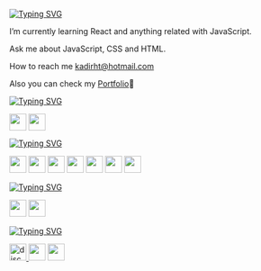 [![Typing SVG](https://readme-typing-svg.demolab.com?font=Exo+2&weight=700&size=30&pause=1000&color=F7941D&background=2F3E5A00&random=false&width=450&height=55&lines=+Hey!+I'am+Kadir!+%F0%9F%9A%80;I'am+a+Front-End+Developer%F0%9F%8C%8C;Always+learning+new+things+%F0%9F%8E%93)](https://git.io/typing-svg)
<!--<img align="right" src="https://media1.tenor.com/m/epFxZ9nyQLIAAAAC/work-post.gif" width="150" height="150">-->
<p>I’m currently learning React and anything related with JavaScript.</p>
<p> Ask me about JavaScript, CSS and HTML.</p>
<p> How to reach me <a href="kadirht@hotmail.com">kadirht@hotmail.com</a></p>
<p> Also you can check my <a href="https://kadirk-portfolio.netlify.app/">Portfolio</a>🌌</p>



<!--## Connect with me-->
[![Typing SVG](https://readme-typing-svg.demolab.com?font=Mina&weight=700&size=25&pause=8000&color=fcbf49&vCenter=true&random=false&width=435&height=40&lines=Connect+w%C4%B1th+me+%F0%9F%93%A8)](https://git.io/typing-svg)
<p align="left">
<a href="https://www.linkedin.com/in/kadir-karabacak-/" target="blank" rel=”noopener”><img align="center" src="https://upload.wikimedia.org/wikipedia/commons/thumb/c/ca/LinkedIn_logo_initials.png/640px-LinkedIn_logo_initials.png" alt="" height="30" width="30" /></a>
<a href="https://www.instagram.com/kadir_krbck_/" target="blank" rel=”noopener”><img align="center" src="https://upload.wikimedia.org/wikipedia/commons/thumb/e/e7/Instagram_logo_2016.svg/1200px-Instagram_logo_2016.svg.png" alt="" height="30" width="30" /></a>
</p>

[![Typing SVG](https://readme-typing-svg.demolab.com?font=Mina&weight=700&size=25&pause=8000&color=d62828&vCenter=true&random=false&width=435&height=40&lines=Technologies+i+know+%F0%9F%92%AA)](https://git.io/typing-svg)
<p align="left"> 
<!-- <img src="https://cdn.jsdelivr.net/gh/devicons/devicon/icons/react/react-original.svg" width="30" height="30"/>         -->
<img src="https://cdn.jsdelivr.net/gh/devicons/devicon/icons/javascript/javascript-original.svg" width="30" height="30"/>         
<img src="https://cdn.jsdelivr.net/gh/devicons/devicon/icons/git/git-original.svg" width="30" height="30" />         
<img src="https://cdn.jsdelivr.net/gh/devicons/devicon/icons/bootstrap/bootstrap-original.svg" width="30" height="30"  />          
<img src="https://cdn.jsdelivr.net/gh/devicons/devicon/icons/css3/css3-original.svg" width="30" height="30" /> 
<img src="https://cdn.jsdelivr.net/gh/devicons/devicon/icons/html5/html5-original.svg" width="30" height="30" />         
<img src="https://cdn.jsdelivr.net/gh/devicons/devicon/icons/sass/sass-original.svg" width="30" height="30" />
<img src="https://cdn.jsdelivr.net/gh/devicons/devicon/icons/npm/npm-original-wordmark.svg" width="30" height="30" />
 </p>

[![Typing SVG](https://readme-typing-svg.demolab.com?font=Mina&weight=700&size=25&pause=8000&color=00b4d8&vCenter=true&random=false&width=435&height=40&lines=Technologies+currently+on+it+👍)](https://git.io/typing-svg)
<p align="left">
<img src="https://cdn.jsdelivr.net/gh/devicons/devicon/icons/react/react-original.svg" width="30" height="30" />
<img src="https://cdn.jsdelivr.net/gh/devicons/devicon/icons/redux/redux-original.svg" width="30" height="30" />
</p>
 
[![Typing SVG](https://readme-typing-svg.demolab.com?font=Mina&weight=700&size=20&pause=8000&color=e5e5e5&vCenter=true&random=false&width=435&height=40&lines=Tools+🔧)](https://git.io/typing-svg)
<p align="left">
<a href="https://discord.com/" target="_blank" rel=”noopener”> <img src="https://cdn4.iconfinder.com/data/icons/logos-and-brands/512/91_Discord_logo_logos-512.png" alt="discord" width="30" height="30"/> </a> 
<img src="https://cdn.jsdelivr.net/gh/devicons/devicon/icons/canva/canva-original.svg" width="30" height="30"/>
<img src="https://cdn.jsdelivr.net/gh/devicons/devicon/icons/vscode/vscode-original-wordmark.svg" width="30" height="30"/>
</p>
